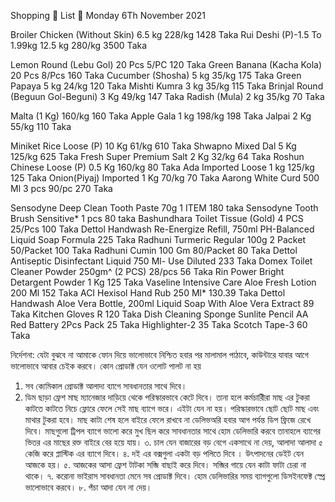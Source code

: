 Shopping 🛒 List 📃 Monday 6Th November 2021

Broiler Chicken (Without Skin) 6.5 kg 228/kg 1428 Taka
Rui Deshi (P)-1.5 To 1.99kg 12.5 kg 280/kg 3500 Taka

Lemon Round (Lebu Gol) 20 Pcs 5/PC 120 Taka
Green Banana (Kacha Kola) 20 Pcs 8/Pcs 160 Taka
Cucumber (Shosha) 5 kg 35/kg 175 Taka
Green Papaya 5 kg 24/kg 120 Taka
Mishti Kumra 3 kg 35/kg 115 Taka
Brinjal Round (Beguun Gol-Beguni) 3 Kg 49/kg 147 Taka
Radish (Mula) 2 kg 35/kg 70 Taka

Malta (1 Kg) 160/kg 160 Taka
Apple Gala 1 kg 198/kg 198 Taka
Jalpai 2 Kg 55/kg 110 Taka

Miniket Rice Loose (P) 10 Kg 61/kg 610 Taka
Shwapno Mixed Dal 5 Kg 125/kg 625 Taka
Fresh Super Premium Salt 2 Kg 32/kg 64 Taka
Roshun Chinese Loose (P) 0.5 Kg 160/kg 80 Taka
Ada Imported Loose 1 kg 125/kg 125 Taka
Onion(Piyaj) Imported 1 Kg 70/kg 70 Taka
Aarong White Curd 500 Ml 3 pcs 90/pc 270 Taka

Sensodyne Deep Clean Tooth Paste 70g 1 ITEM 180 taka
Sensodyne Tooth Brush Sensitive* 1 pcs 80 taka
Bashundhara Toilet Tissue (Gold) 4 PCS 25/Pcs 100 Taka
Dettol Handwash Re-Energize Refill, 750ml PH-Balanced Liquid Soap Formula 225 Taka
Radhuni Turmeric Regular 100g 2 Packet 50/Packet 100 Taka
Radhuni Cumin 100 Gm 80/Packet 80 Taka
Dettol Antiseptic Disinfectant Liquid 750 Ml- Use Diluted 233 Taka
Domex Toilet Cleaner Powder 250gm^ (2 PCS) 28/pcs 56 Taka
Rin Power Bright Detargent Powder 1 Kg 125 Taka
Vaseline Intensive Care Aloe Fresh Lotion 200 Ml 152 Taka
ACI Hexisol Hand Rub 250 Ml* 130.39 Taka
Dettol Handwash Aloe Vera Bottle, 200ml Liquid Soap With Aloe Vera Extract 89 Taka
Kitchen Gloves R 120 Taka
Dish Cleaning Sponge
Sunlite Pencil AA Red Battery 2Pcs Pack 25 Taka
Highlighter-2 35 Taka
Scotch Tape-3 60 Taka

নির্দেশনা:
যেটা বুঝবে না আমাকে ফোন দিয়ে ভালোভাবে নিশ্চিত হবার পর মালামাল পাঠাবে, কাউন্টারে যাবার আগে ভালোভাবে আবার চেইক করবে। কোন প্রোডাক্ট যেন ওলোট পালট না হয়
1. সব ক্যেমিকাল প্রোডাক্ট আলাদা ব্যাগে সাবধানতার সাথে দিবে।
2. ডিম ছাড়া ফ্রেশ মাছ ম্যানেজার দাড়িয়ে থেকে পরিস্কারভাবে কেটে দিবে। তানা হলে কর্মচারীিরা মাছ এর টুকরা কাটতে কাটতে নিচে ফ্লোরে ফেলে সেই মাছ ব্যাগে ভরে। এইটা যেন না হয়। পরিস্কারভাবে ছোট ছোট মাছ এবং মাথার টুকরা হবে। মাছ কাটা শেষ হলে বাইরে ফেলে রাখবে না ডেলিভঅরি হবার আগ পর্যন্ত ডিপ ফ্রিজে রেখে দিবে। মাছগুলো ট্রিপল ব্যাগে ভালো করে মুখ ছিল করে সাবধানতার সাথে হোম ডেলিভারি করবে তানাহলে ব্যাগের ভিতর এর মাছের রক্ত বাইরে বের হয়ে যায়।
৩. চাল যেন বাজারের বড় বেগে একসাথে না দেয়, আলাদা আলাদা ৫ কেজি করে প্লাস্টিক এর ব্যাগে দিবে।
৪. দই এর বক্সগুলা একটা বড় পলিতে দিবে । উৎপাদনের ডেইট যেন আজকে হয়।
৫. আজকের আসা ফ্রেশ টাটকা সব্জি বাছাই করে দিবে। সব্জির গায়ে যেন কাটা ফাটা চেরা না থাকে।
৭. করোনা ভাইরাস সাবধানতা মেনে সব প্রোডাক্ট দিবে। হোম ডেলিভারির সময় ব্যাগগুলো ডিসইনফেক্ট স্প্রে ভালোভাবে করবে।
৮. পঁচা আদা যেন না দেয়।
